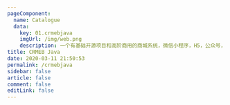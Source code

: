 ```yaml
---
pageComponent: 
  name: Catalogue
  data: 
    key: 01.crmebjava
    imgUrl: /img/web.png
    description: 一个有基础开源项目和高阶商用的商城系统，微信小程序，H5，公众号，APP(Android & IOS)后台基于Java构建，管理端Vue+Element UI
title: CRMEB Java
date: 2020-03-11 21:50:53
permalink: /crmebjava
sidebar: false
article: false
comment: false
editLink: false
---
```


